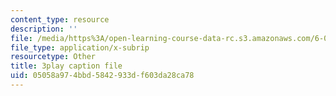 ```yaml
---
content_type: resource
description: ''
file: /media/https%3A/open-learning-course-data-rc.s3.amazonaws.com/6-001-structure-and-interpretation-of-computer-programs-spring-2005/05058a974bbd5842933df603da28ca78_QVEOq5k6Xi0.vtt
file_type: application/x-subrip
resourcetype: Other
title: 3play caption file
uid: 05058a97-4bbd-5842-933d-f603da28ca78
---
```

